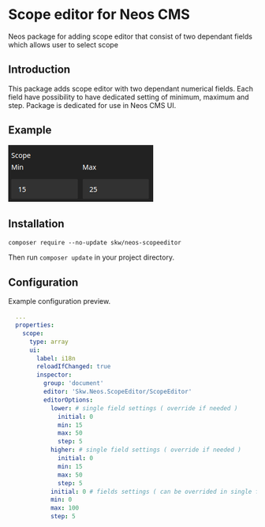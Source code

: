 # Scope editor for Neos CMS
Neos package for adding scope editor that consist of two dependant fields which allows user to select scope

## Introduction
This package adds scope editor with two dependant numerical fields. Each field have possibility to have dedicated setting of minimum, maximum and step.
Package is dedicated for use in Neos CMS UI.


## Example
![](Documentation/scopeeditor.png)


## Installation

    composer require --no-update skw/neos-scopeeditor

Then run `composer update` in your project directory.


## Configuration
Example configuration preview.

```YAML
  ...
  properties:
    scope:
      type: array
      ui:
        label: i18n
        reloadIfChanged: true
        inspector:
          group: 'document'
          editor: 'Skw.Neos.ScopeEditor/ScopeEditor'
          editorOptions:
            lower: # single field settings ( override if needed )  
              initial: 0 
              min: 15
              max: 50
              step: 5
            higher: # single field settings ( override if needed ) 
              initial: 0
              min: 15
              max: 50
              step: 5
            initial: 0 # fields settings ( can be overrided in single fields)
            min: 0
            max: 100
            step: 5
```
